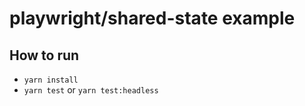 # playwright/shared-state example

## How to run

- `yarn install`
- `yarn test` or `yarn test:headless`
